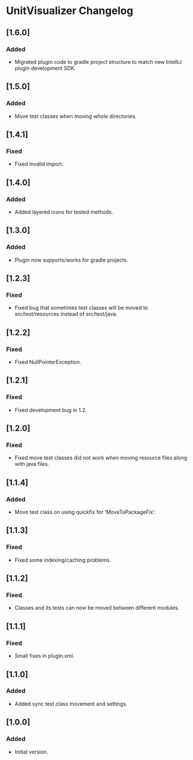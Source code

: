 # UnitVisualizer Changelog

## [1.6.0]
### Added
- Migrated plugin code to gradle project structure to match new IntelliJ plugin development SDK.

## [1.5.0]
### Added
- Move test classes when moving whole directories.

## [1.4.1]
### Fixed
- Fixed invalid import.

## [1.4.0]
### Added
- Added layered icons for tested methods.

## [1.3.0]
### Added
- Plugin now supports/works for gradle projects.

## [1.2.3]
### Fixed
- Fixed bug that sometimes test classes will be moved to src/test/resources instead of src/test/java.

## [1.2.2]
### Fixed
- Fixed NullPointerException.

## [1.2.1]
### Fixed
- Fixed development bug in 1.2.

## [1.2.0]
### Fixed
- Fixed move test classes did not work when moving resource files along with java files.

## [1.1.4]
### Added
- Move test class on using quickfix for 'MoveToPackageFix'.

## [1.1.3]
### Fixed
- Fixed some indexing/caching problems.

## [1.1.2]
### Fixed
- Classes and its tests can now be moved between different modules.

## [1.1.1]
### Fixed
- Small fixes in plugin.xml.

## [1.1.0]
### Added
- Added sync test class movement and settings.

## [1.0.0]
### Added
- Initial version.
